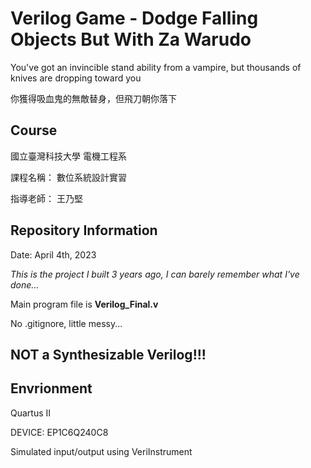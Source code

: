 # Verilog Game - Dodge Falling Objects But With Za Warudo
You've got an invincible stand ability from a vampire, but thousands of knives are dropping toward you

你獲得吸血鬼的無敵替身，但飛刀朝你落下

## Course

國立臺灣科技大學 電機工程系

課程名稱： 數位系統設計實習

指導老師： 王乃堅



## Repository Information

Date: April 4th, 2023

*This is the project I built 3 years ago, I can barely remember what I've done...*

Main program file is **Verilog_Final.v**

No .gitignore, little messy...

<h2>NOT a Synthesizable Verilog!!!</h2>


## Envrionment

Quartus II

DEVICE: EP1C6Q240C8

Simulated input/output using VeriInstrument
